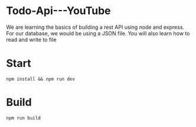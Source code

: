 # Todo-Api---YouTube
We are learning the basics of building a rest API using node and express. For our database, we would be using a JSON file. You will also learn how to read and write to file

# Start
`npm install && npm run dev`

# Build
`npm run build`
